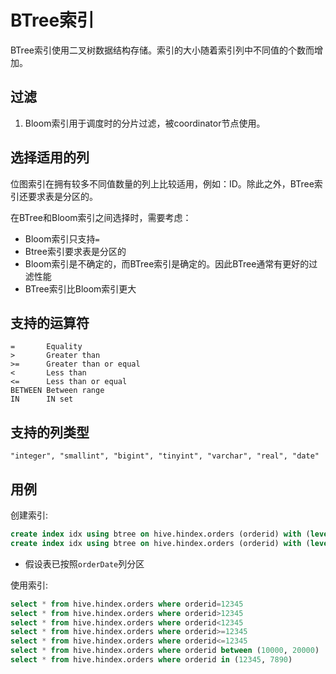 # BTree索引

BTree索引使用二叉树数据结构存储。索引的大小随着索引列中不同值的个数而增加。

## 过滤

1. Bloom索引用于调度时的分片过滤，被coordinator节点使用。

## 选择适用的列

位图索引在拥有较多不同值数量的列上比较适用，例如：ID。除此之外，BTree索引还要求表是分区的。

在BTree和Bloom索引之间选择时，需要考虑：
- Bloom索引只支持`=`
- Btree索引要求表是分区的
- Bloom索引是不确定的，而BTree索引是确定的。因此BTree通常有更好的过滤性能
- BTree索引比Bloom索引更大

## 支持的运算符

    =       Equality
    >       Greater than
    >=      Greater than or equal
    <       Less than
    <=      Less than or equal
    BETWEEN Between range
    IN      IN set

## 支持的列类型
    "integer", "smallint", "bigint", "tinyint", "varchar", "real", "date"

## 用例

创建索引:
```sql
create index idx using btree on hive.hindex.orders (orderid) with (level=partition) where orderDate='01-10-2020' ;
create index idx using btree on hive.hindex.orders (orderid) with (level=partition) where orderDate in ('01-10-2020', '01-10-2020');
```

* 假设表已按照`orderDate`列分区

使用索引:
```sql
select * from hive.hindex.orders where orderid=12345
select * from hive.hindex.orders where orderid>12345
select * from hive.hindex.orders where orderid<12345
select * from hive.hindex.orders where orderid>=12345
select * from hive.hindex.orders where orderid<=12345
select * from hive.hindex.orders where orderid between (10000, 20000)
select * from hive.hindex.orders where orderid in (12345, 7890)
```